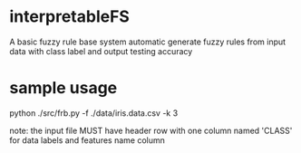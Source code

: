 interpretableFS
===============
A basic fuzzy rule base system
automatic generate fuzzy rules from input data with class label
and output testing accuracy

sample usage
===============
python ./src/frb.py -f ./data/iris.data.csv -k 3

note: the input file MUST have header row
with one column named 'CLASS' for data labels and features name column  